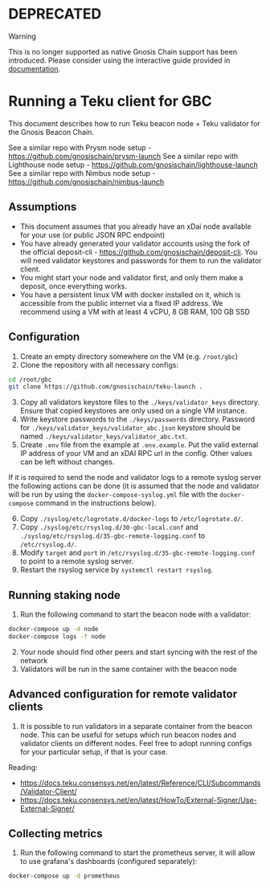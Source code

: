 # DEPRECATED
> [!WARNING]  
> This is no longer supported as native Gnosis Chain support has been introduced. Please consider using the interactive guide provided in [documentation](https://docs.gnosischain.com/node/manual/).

# Running a Teku client for GBC

This document describes how to run Teku beacon node + Teku validator for the Gnosis Beacon Chain.

See a similar repo with Prysm node setup - https://github.com/gnosischain/prysm-launch
See a similar repo with Lighthouse node setup - https://github.com/gnosischain/lighthouse-launch
See a similar repo with Nimbus node setup - https://github.com/gnosischain/nimbus-launch

## Assumptions
* This document assumes that you already have an xDai node available for your use (or public JSON RPC endpoint)
* You have already generated your validator accounts using the fork of the official deposit-cli - https://github.com/gnosischain/deposit-cli. You will need validator keystores and passwords for them to run the validator client.
* You might start your node and validator first, and only them make a deposit, once everything works.
* You have a persistent linux VM with docker installed on it, which is accessible from the public internet via a fixed IP address. We recommend using a VM with at least 4 vCPU, 8 GB RAM, 100 GB SSD

## Configuration
1) Create an empty directory somewhere on the VM (e.g. `/root/gbc`)
2) Clone the repository with all necessary configs:
```bash
cd /root/gbc
git clone https://github.com/gnosischain/teku-launch .
```
3) Copy all validators keystore files to the `./keys/validator_keys` directory. Ensure that copied keystores are only used on a single VM instance.
4) Write keystore passwords to the `./keys/passwords` directory. Password for `./keys/validator_keys/validator_abc.json` keystore should be named `./keys/validator_keys/validator_abc.txt`.
5) Create `.env` file from the example at `.env.example`. Put the valid external IP address of your VM and an xDAI RPC url in the config. Other values can be left without changes.

If it is required to send the node and validator logs to a remote syslog server the following actions can be done (it is assumed that the node and validator will be run by using the `docker-compose-syslog.yml` file with the `docker-compose` command in the instructions below).

6) Copy `./syslog/etc/logrotate.d/docker-logs` to `/etc/logrotate.d/`.
7) Copy `./syslog/etc/rsyslog.d/30-gbc-local.conf` and `./syslog/etc/rsyslog.d/35-gbc-remote-logging.conf` to `/etc/rsyslog.d/`.
8) Modify `target` and `port` in `/etc/rsyslog.d/35-gbc-remote-logging.conf` to point to a remote syslog server.
9) Restart the rsyslog service by `systemctl restart rsyslog`.

## Running staking node
1) Run the following command to start the beacon node with a validator:
```bash
docker-compose up -d node
docker-compose logs -f node
```

2) Your node should find other peers and start syncing with the rest of the network
3) Validators will be run in the same container with the beacon node

## Advanced configuration for remote validator clients
1) It is possible to run validators in a separate container from the beacon node.
This can be useful for setups which run beacon nodes and validator clients on different nodes.
Feel free to adopt running configs for your particular setup, if that is your case.

Reading:
- https://docs.teku.consensys.net/en/latest/Reference/CLI/Subcommands/Validator-Client/
- https://docs.teku.consensys.net/en/latest/HowTo/External-Signer/Use-External-Signer/

## Collecting metrics
1) Run the following command to start the prometheus server, it will allow to use grafana's dashboards (configured separately):
```bash
docker-compose up -d prometheus
```
